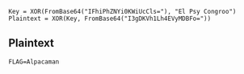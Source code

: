 ```
Key = XOR(FromBase64("IFhiPhZNYi0KWiUcCls="), "El Psy Congroo")
Plaintext = XOR(Key, FromBase64("I3gDKVh1Lh4EVyMDBFo="))
```
## Plaintext
```
FLAG=Alpacaman
```
